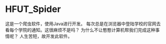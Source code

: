 # HFUT_Spider
这是一个爬虫软件，使用Java进行开发。
每次总是在浏览器中登陆学校的官网去看每个学院的通知。这很麻烦不是吗？
为什么不让憨憨计算机帮我们完成这种事情呢？
人生苦短，故开发此软件。
